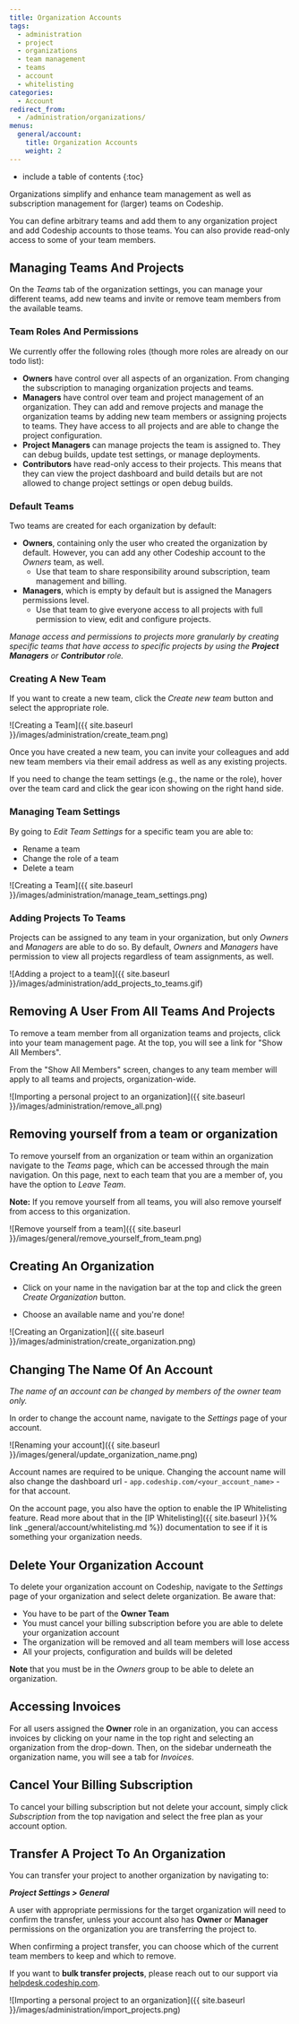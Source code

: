 ```yaml
---
title: Organization Accounts
tags:
  - administration
  - project
  - organizations
  - team management
  - teams
  - account
  - whitelisting
categories:
  - Account
redirect_from:
  - /administration/organizations/
menus:
  general/account:
    title: Organization Accounts
    weight: 2
---
```


* include a table of contents
{:toc}

Organizations simplify and enhance team management as well as subscription management for (larger) teams on Codeship.

You can define arbitrary teams and add them to any organization project and add Codeship accounts to those teams. You can also provide read-only access to some of your team members.

## Managing Teams And Projects

On the _Teams_ tab of the organization settings, you can manage your different teams, add new teams and invite or remove team members from the available teams.


### Team Roles And Permissions

We currently offer the following roles (though more roles are already on our todo list):

* **Owners** have control over all aspects of an organization. From changing the subscription to managing organization projects and teams.
* **Managers** have control over team and project management of an organization. They can add and remove projects and manage the organization teams by adding new team members or assigning projects to teams. They have access to all projects and are able to change the project configuration.
* **Project Managers** can manage projects the team is assigned to. They can debug builds, update test settings, or manage deployments.
* **Contributors** have read-only access to their projects. This means that they can view the project dashboard and build details but are not allowed to change project settings or open debug builds.


### Default Teams

Two teams are created for each organization by default:
* **Owners**, containing only the user who created the organization by default. However, you can add any other Codeship account to the _Owners_ team, as well.
  * Use that team to share responsibility around subscription, team management and billing.
* **Managers**, which is empty by default but is assigned the Managers permissions level.
  * Use that team to give everyone access to all projects with full permission to view, edit and configure projects.

_Manage access and permissions to projects more granularly by creating specific teams that have access to specific projects by using the **Project Managers** or **Contributor** role._


### Creating A New Team
If you want to create a new team, click the _Create new team_ button and select the appropriate role.

![Creating a Team]({{ site.baseurl }}/images/administration/create_team.png)

Once you have created a new team, you can invite your colleagues and add new team members via their email address as well as any existing projects.

If you need to change the team settings (e.g., the name or the role), hover over the team card and click the gear icon showing on the right hand side.

### Managing Team Settings
By going to _Edit Team Settings_ for a specific team you are able to:
* Rename a team
* Change the role of a team
* Delete a team

![Creating a Team]({{ site.baseurl }}/images/administration/manage_team_settings.png)

### Adding Projects To Teams

Projects can be assigned to any team in your organization, but only _Owners_ and _Managers_ are able to do so. By default, _Owners_ and _Managers_ have permission to view all projects regardless of team assignments, as well.

![Adding a project to a team]({{ site.baseurl }}/images/administration/add_projects_to_teams.gif)

## Removing A User From All Teams And Projects

To remove a team member from all organization teams and projects, click into your team management page. At the top, you will see a link for "Show All Members".

From the "Show All Members" screen, changes to any team member will apply to all teams and projects, organization-wide.

![Importing a personal project to an organization]({{ site.baseurl }}/images/administration/remove_all.png)

## Removing yourself from a team or organization

To remove yourself from an organization or team within an organization navigate to the _Teams_ page, which can be accessed through the main navigation. On this page, next to each team that you are a member of, you have the option to _Leave Team_.

**Note:** If you remove yourself from all teams, you will also remove yourself from access to this organization.

![Remove yourself from a team]({{ site.baseurl }}/images/general/remove_yourself_from_team.png)

## Creating An Organization

* Click on your name in the navigation bar at the top and click the green _Create Organization_ button.

* Choose an available name and you're done!

![Creating an Organization]({{ site.baseurl }}/images/administration/create_organization.png)

## Changing The Name Of An Account

_The name of an account can be changed by members of the owner team only._

In order to change the account name, navigate to the _Settings_ page of your account.

![Renaming your account]({{ site.baseurl }}/images/general/update_organization_name.png)

Account names are required to be unique. Changing the account name will also change the dashboard url - `app.codeship.com/<your_account_name>` - for that account.

On the account page, you also have the option to enable the IP Whitelisting feature. Read more about that in the [IP Whitelisting]({{ site.baseurl }}{% link _general/account/whitelisting.md %}) documentation to see if it is something your organization needs.

## Delete Your Organization Account

To delete your organization account on Codeship, navigate to the _Settings_ page of your organization and select delete organization.
Be aware that:
* You have to be part of the **Owner Team**
* You must cancel your billing subscription before you are able to delete your organization account
* The organization will be removed and all team members will lose access
* All your projects, configuration and builds will be deleted

**Note** that you must be in the _Owners_ group to be able to delete an organization.


## Accessing Invoices

For all users assigned the **Owner** role in an organization, you can access invoices by clicking on your name in the top right and selecting an organization from the drop-down. Then, on the sidebar underneath the organization name, you will see a tab for _Invoices_.

## Cancel Your Billing Subscription

To cancel your billing subscription but not delete your account, simply click _Subscription_ from the top navigation and select the free plan as your account option.


## Transfer A Project To An Organization

You can transfer your project to another organization by navigating to:

***Project Settings > General***

A user with appropriate permissions for the target organization will need to confirm the transfer, unless your account also has **Owner** or **Manager** permissions on the organization you are transferring the project to.

When confirming a project transfer, you can choose which of the current team members to keep and which to remove.

If you want to **bulk transfer projects**, please reach out to our support via [helpdesk.codeship.com](https://helpdesk.codeship.com).

![Importing a personal project to an organization]({{ site.baseurl }}/images/administration/import_projects.png)
